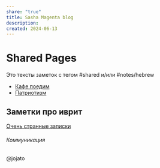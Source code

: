 ```yaml
---
share: "true"
title: Sasha Magenta blog
description: 
created: 2024-06-13
---
```

# Shared Pages

Это тексты заметок с тегом #shared и/или #notes/hebrew

- [Кафе поедим](./%D0%9A%D0%B0%D1%84%D0%B5%20%D0%BF%D0%BE%D0%B5%D0%B4%D0%B8%D0%BC.md)
- [Патриотизм](./%D0%9F%D0%B0%D1%82%D1%80%D0%B8%D0%BE%D1%82%D0%B8%D0%B7%D0%BC.md)



## Заметки про иврит

[Очень странные записки](./index-hebrew.md#) 




###### Коммуникация
@jojato
